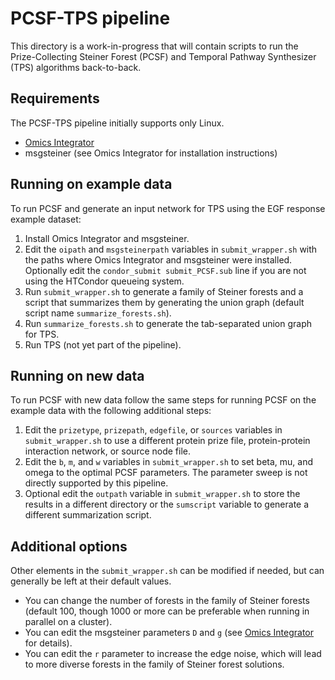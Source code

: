   [Omics Integrator]: https://github.com/fraenkel-lab/OmicsIntegrator

# PCSF-TPS pipeline
This directory is a work-in-progress that will contain scripts to run the
Prize-Collecting Steiner Forest (PCSF) and Temporal Pathway Synthesizer (TPS)
algorithms back-to-back.

## Requirements
The PCSF-TPS pipeline initially supports only Linux.
* [Omics Integrator]
* msgsteiner (see Omics Integrator for installation instructions)

## Running on example data
To run PCSF and generate an input network for TPS using the EGF
response example dataset:

1. Install Omics Integrator and msgsteiner.
2. Edit the `oipath` and `msgsteinerpath` variables in `submit_wrapper.sh`
 with the paths where Omics Integrator and msgsteiner were installed.
 Optionally edit the `condor_submit submit_PCSF.sub` line if you are not using
 the HTCondor queueing system.
3. Run `submit_wrapper.sh` to generate a family of Steiner forests and a script
 that summarizes them by generating the union graph (default script name
 `summarize_forests.sh`).
4. Run `summarize_forests.sh` to generate the tab-separated union graph for TPS.
5. Run TPS (not yet part of the pipeline).

## Running on new data
To run PCSF with new data follow the same steps for running PCSF on the example
data with the following additional steps:

1. Edit the `prizetype`, `prizepath`, `edgefile`, or `sources` variables in
 `submit_wrapper.sh` to use a different protein prize file, protein-protein
 interaction network, or source node file.
2. Edit the `b`, `m`, and `w` variables in `submit_wrapper.sh` to set beta, mu,
 and omega to the optimal PCSF parameters.  The parameter sweep is not
 directly supported by this pipeline.
3. Optional edit the `outpath` variable in `submit_wrapper.sh` to store
 the results in a different directory or the `sumscript` variable to
 generate a different summarization script.

## Additional options
Other elements in the `submit_wrapper.sh` can be modified if needed, but
can generally be left at their default values.

- You can change the number of forests in the family of Steiner forests
 (default 100, though 1000 or more can be preferable when running in parallel
 on a cluster).
- You can edit the msgsteiner parameters `D` and `g` (see [Omics Integrator]
 for details).
- You can edit the `r` parameter to increase the edge noise, which will
 lead to more diverse forests in the family of Steiner forest solutions.
